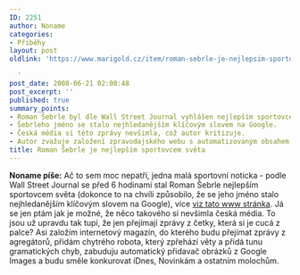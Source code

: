 ```yaml
---
ID: 2251
author: Noname
categories:
- Příběhy
layout: post
oldlink: 'https://www.marigold.cz/item/roman-sebrle-je-nejlepsim-sportovcem-sveta

  '
post_date: 2008-06-21 02:08:48
post_excerpt: ''
published: true
summary_points:
- Roman Šebrle byl dle Wall Street Journal vyhlášen nejlepším sportovcem světa.
- Šebrleho jméno se stalo nejhledanějším klíčovým slovem na Google.
- Česká média si této zprávy nevšimla, což autor kritizuje.
- Autor zvažuje založení zpravodajského webu s automatizovaným obsahem.
title: Roman Šebrle je nejlepším sportovcem světa
---
```


<strong>Noname píše:</strong> Ač to sem moc nepatří, jedna malá sportovní noticka - podle Wall Street Journal se před 6 hodinami stal Roman Šebrle nejlepším sportovcem světa (dokonce to na chvíli způsobilo, že se jeho jméno stalo nejhledanějším klíčovým slovem na Google), více <a href="http://internet.blog.lupa.cz/roman-sebrle-nejhledanejsi-kw-na-google">viz tato www stránka</a>. Já se jen ptám jak je možné, že něco takového si nevšimla česká média. To jsou už upravdu tak tupí, že jen přejímají zprávy z četky, která si je cucá z palce? Asi založím internetový magazín, do kterého budu přejímat zprávy z agregátorů, přidám chytrého robota, který zpřehází věty a přidá tunu gramatických chyb, zabuduju automatický přidavač obrázků z Google Images a budu směle konkurovat iDnes, Novinkám a ostatním molochům.